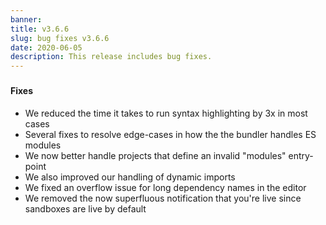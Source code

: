 ```yaml
---
banner:
title: v3.6.6
slug: bug fixes v3.6.6
date: 2020-06-05
description: This release includes bug fixes.
---
```


###

#### Fixes

- We reduced the time it takes to run syntax highlighting by 3x in most cases
- Several fixes to resolve edge-cases in how the the bundler handles ES modules
- We now better handle projects that define an invalid "modules" entry-point
- We also improved our handling of dynamic imports
- We fixed an overflow issue for long dependency names in the editor
- We removed the now superfluous notification that you're live since sandboxes
  are live by default